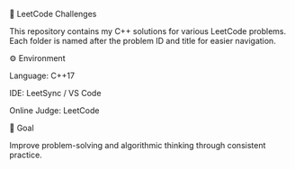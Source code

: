 📘 LeetCode Challenges

This repository contains my C++ solutions for various LeetCode problems.
Each folder is named after the problem ID and title for easier navigation.

⚙️ Environment

Language: C++17

IDE: LeetSync / VS Code

Online Judge: LeetCode

🚀 Goal

Improve problem-solving and algorithmic thinking through consistent practice.

